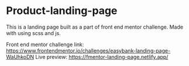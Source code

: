 # Product-landing-page
This is a landing page built as a part of front end mentor challenge. Made with using scss and js.

Front end mentor challenge link: https://www.frontendmentor.io/challenges/easybank-landing-page-WaUhkoDN
Live preview: https://fmentor-landing-page.netlify.app/
